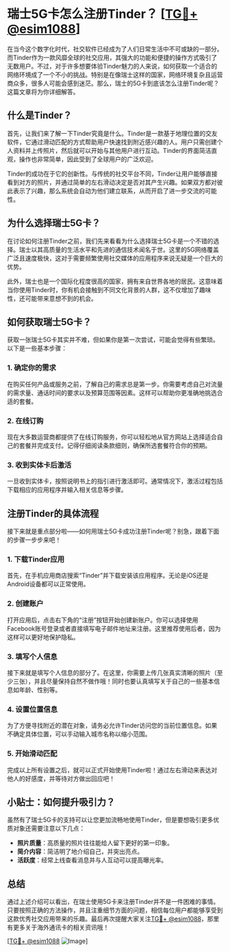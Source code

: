 # 瑞士5G卡怎么注册Tinder？ [[TG💪+ @esim1088](https://t.me/s/esim1088)]

在当今这个数字化时代，社交软件已经成为了人们日常生活中不可或缺的一部分。而Tinder作为一款风靡全球的社交应用，其强大的功能和便捷的操作方式吸引了无数用户。不过，对于许多想要体验Tinder魅力的人来说，如何获取一个适合的网络环境成了一个不小的挑战。特别是在像瑞士这样的国家，网络环境复杂且运营商众多，很多人可能会感到迷茫。那么，瑞士的5G卡到底该怎么注册Tinder呢？这篇文章将为你详细解答。

## 什么是Tinder？

首先，让我们来了解一下Tinder究竟是什么。Tinder是一款基于地理位置的交友软件，它通过滑动匹配的方式帮助用户快速找到附近感兴趣的人。用户只需创建个人资料并上传照片，然后就可以开始与其他用户进行互动。Tinder的界面简洁直观，操作也非常简单，因此受到了全球用户的广泛欢迎。

Tinder的成功在于它的创新性。与传统的社交平台不同，Tinder让用户能够直接看到对方的照片，并通过简单的左右滑动决定是否对其产生兴趣。如果双方都对彼此表示了兴趣，那么系统会自动为他们建立联系，从而开启了进一步交流的可能性。

## 为什么选择瑞士5G卡？

在讨论如何注册Tinder之前，我们先来看看为什么选择瑞士5G卡是一个不错的选择。瑞士以其高质量的生活水平和先进的通信技术闻名于世。这里的5G网络覆盖广泛且速度极快，这对于需要频繁使用社交媒体的应用程序来说无疑是一个巨大的优势。

此外，瑞士也是一个国际化程度很高的国家，拥有来自世界各地的居民。这意味着当你使用Tinder时，你有机会接触到不同文化背景的人群，这不仅增加了趣味性，还可能带来意想不到的机会。

## 如何获取瑞士5G卡？

获取一张瑞士5G卡其实并不难，但如果你是第一次尝试，可能会觉得有些繁琐。以下是一些基本步骤：

### 1. 确定你的需求

在购买任何产品或服务之前，了解自己的需求总是第一步。你需要考虑自己对流量的需求量、通话时间的要求以及预算范围等因素。这样可以帮助你更准确地挑选合适的套餐。

### 2. 在线订购

现在大多数运营商都提供了在线订购服务，你可以轻松地从官方网站上选择适合自己的套餐并完成支付。记得仔细阅读条款细则，确保所选套餐符合你的预期。

### 3. 收到实体卡后激活

一旦收到实体卡，按照说明书上的指引进行激活即可。通常情况下，激活过程包括下载相应的应用程序并输入相关信息等步骤。

## 注册Tinder的具体流程

接下来就是重点部分啦——如何用瑞士5G卡成功注册Tinder呢？别急，跟着下面的步骤一步步来吧！

### 1. 下载Tinder应用

首先，在手机应用商店搜索“Tinder”并下载安装该应用程序。无论是iOS还是Android设备都可以正常使用。

### 2. 创建账户

打开应用后，点击右下角的“注册”按钮开始创建新账户。你可以选择使用Facebook账号登录或者直接填写电子邮件地址来注册。这里推荐使用后者，因为这样可以更好地保护隐私。

### 3. 填写个人信息

接下来就是填写个人信息的部分了。在这里，你需要上传几张真实清晰的照片（至少三张），并且尽量保持自然不做作哦！同时也要认真填写关于自己的一些基本信息如年龄、性别等。

### 4. 设置位置信息

为了方便寻找附近的潜在对象，请务必允许Tinder访问您的当前位置信息。如果不确定具体位置，可以手动输入城市名称以缩小范围。

### 5. 开始滑动匹配

完成以上所有设置之后，就可以正式开始使用Tinder啦！通过左右滑动来表达对他人的好感度，并等待对方做出回应吧！

## 小贴士：如何提升吸引力？

虽然有了瑞士5G卡的支持可以让您更加流畅地使用Tinder，但是要想吸引更多优质对象还需要注意以下几点：

- **照片质量**：高质量的照片往往能给人留下更好的第一印象。
- **简介内容**：简洁明了地介绍自己，并突出亮点。
- **活跃度**：经常上线查看消息并与人互动可以提高曝光率。

## 总结

通过上述介绍可以看出，在瑞士使用5G卡来注册Tinder并不是一件困难的事情。只要按照正确的方法操作，并且注重细节方面的问题，相信每位用户都能够享受到这款优秀社交应用带来的乐趣。最后再次提醒大家关注[TG💪+ @esim1088](https://t.me/s/esim1088)，那里有更多关于海外通讯卡的相关资讯哦！

[[TG💪+ @esim1088](https://t.me/s/esim1088) ![Image](https://i.postimg.cc/4NQfJmqS/Snipaste-2025-05-13-00-14-12.png)]